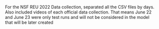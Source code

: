 For the NSF REU 2022 Data collection, separated all the CSV files by days. Also included videos of each official
data collection. That means June 22 and June 23 were only test runs and will not be considered in the model that will
be later created
